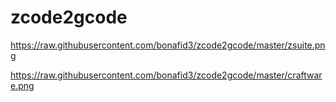 # zcode2gcode

https://raw.githubusercontent.com/bonafid3/zcode2gcode/master/zsuite.png

https://raw.githubusercontent.com/bonafid3/zcode2gcode/master/craftware.png
